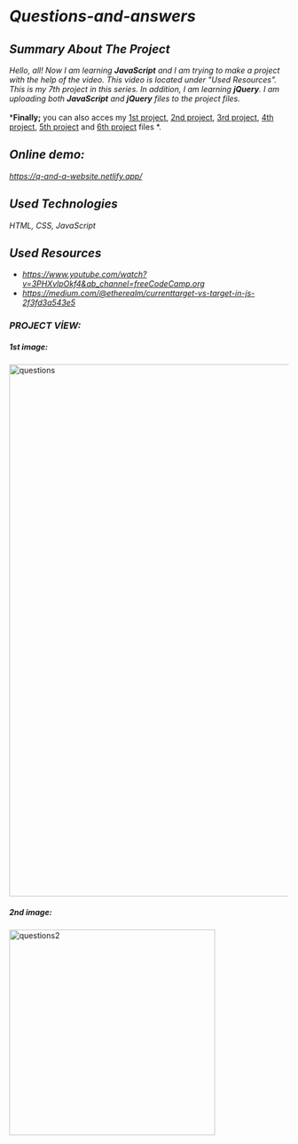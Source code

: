 # *Questions-and-answers*

## *Summary About The Project*
*Hello, all! 
Now I am learning <b>JavaScript</b> and I am trying to make a project with the help of the video. This video is located under "Used Resources".
This is my 7th project in this series.  In addition, I am learning <b>jQuery</b>. I am uploading both <b>JavaScript</b> and <b>jQuery</b> files to the project files.*<br><br>
*<b>Finally;</b>
you can also acces my [1st project](https://github.com/svvlcrkt/Simple-Color-Flipper), [2nd project](https://github.com/svvlcrkt/Counter-Example), [3rd project](https://github.com/svvlcrkt/Reviews-Example), [4th project](https://github.com/svvlcrkt/Responsive-Navbar-Example), [5th project](https://github.com/svvlcrkt/Sidebar-Example) and [6th project](https://github.com/svvlcrkt/Modal-Example) files *.

## *Online demo:*
*https://q-and-a-website.netlify.app/*

## *Used Technologies*
*HTML, CSS, JavaScript*

## *Used Resources*
* *https://www.youtube.com/watch?v=3PHXvlpOkf4&ab_channel=freeCodeCamp.org*
* *https://medium.com/@etherealm/currenttarget-vs-target-in-js-2f3fd3a543e5*


### *PROJECT VİEW:*

##### *1st image:* 
<img width="960" alt="questions" src="https://user-images.githubusercontent.com/63058707/132212587-22b4cd71-6401-4b53-a31b-1b261c8f30a2.png">

##### *2nd image:*
<img width="371" alt="questions2" src="https://user-images.githubusercontent.com/63058707/132212604-8387dfe7-fc91-46f6-b6e4-818b6a824ae2.png">
